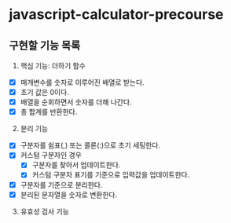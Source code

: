 # javascript-calculator-precourse

## 구현할 기능 목록

1. 핵심 기능: 더하기 함수

- [x] 매개변수를 숫자로 이루어진 배열로 받는다.
- [x] 초기 값은 0이다.
- [x] 배열을 순회하면서 숫자를 더해 나간다.
- [x] 총 합계를 반환한다.

2. 분리 기능

- [x] 구분자를 쉼표(,) 또는 콜론(:)으로 초기 세팅한다.
- [x] 커스텀 구분자인 경우
  - [x] 구분자를 찾아서 업데이트한다.
  - [x] 커스텀 구분자 표기를 기준으로 입력값을 업데이트한다.
- [x] 구분자를 기준으로 분리한다.
- [x] 분리된 문자열을 숫자로 변환한다.

3. 유효성 검사 기능
